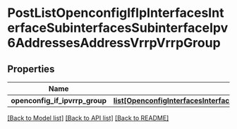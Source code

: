 # PostListOpenconfigIfIpInterfacesInterfaceSubinterfacesSubinterfaceIpv6AddressesAddressVrrpVrrpGroup

## Properties
Name | Type | Description | Notes
------------ | ------------- | ------------- | -------------
**openconfig_if_ipvrrp_group** | [**list[OpenconfigInterfacesInterfacesOpenconfiginterfacesinterfacesSubinterfacesOpenconfigifipipv6AddressesVrrpVrrpgroup]**](OpenconfigInterfacesInterfacesOpenconfiginterfacesinterfacesSubinterfacesOpenconfigifipipv6AddressesVrrpVrrpgroup.md) |  | [optional] 

[[Back to Model list]](../README.md#documentation-for-models) [[Back to API list]](../README.md#documentation-for-api-endpoints) [[Back to README]](../README.md)


